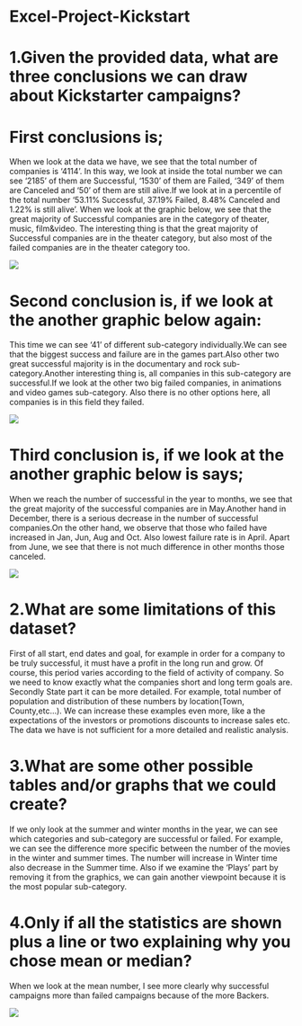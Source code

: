 # Excel-Project-Kickstart
# 1.Given the provided data, what are three conclusions we can draw about Kickstarter campaigns?


# First conclusions is;
When we look at the data we have, we see that the total number of companies is ‘4114’. In this way, we look at inside the total number we can see ‘2185’ of them are Successful, ‘1530’ of them are Failed, ‘349’ of them are Canceled and ‘50’ of them are still alive.If we look at in a percentile of the total number ‘53.11% Successful, 37.19% Failed, 8.48% Canceled and 1.22% is still alive’. When we look at the graphic below, we see that the great majority of Successful companies are in the category of theater, music, film&video. The interesting thing is that the great majority of Successful companies are in the theater category, but also most of the failed companies are in the theater category too.

![](Images/Graphic1.png)


# Second conclusion is, if we look at the another graphic below again:
This time we can see ‘41’ of different sub-category individually.We can see that the biggest success and failure are in the games part.Also other two great successful majority is in the documentary and rock sub-category.Another interesting thing is, all companies in this sub-category are successful.If we look at the other two big failed companies, in animations and video games sub-category. Also there is no other options here, all companies is in this field they failed. 

![](Images/Graphic2.png)


# Third conclusion is, if  we look at the another graphic below is says;
When we reach the number of successful in the year to months, we see that the great majority of the successful companies are in May.Another hand in December, there is a serious decrease in the number of successful companies.On the other hand, we observe that those who failed have increased in Jan, Jun, Aug and Oct. Also lowest failure rate is in April. Apart from June, we see that there is not much difference in other months those canceled.

![](Images/Graphic3.png)

# 2.What are some limitations of this dataset?

First of all start, end dates and goal, for example in order for a company to be truly successful, it must have a profit in the long run and grow. Of course, this period varies according to the field of activity of company. So we need to know exactly what the companies short and long term goals are.
Secondly State part it can be more detailed. For example, total number of population and distribution of these numbers by location(Town, County,etc…).
We can increase these examples even more, like a the expectations of the investors or promotions discounts to increase sales etc. The data we have is not sufficient for a more detailed and realistic analysis.

# 3.What are some other possible tables and/or graphs that we could create?

If we only look at the summer and winter months in the year, we can see which categories and sub-category are successful or failed. For example, we can see the difference more specific between the number of the movies in the winter and summer times. The number will increase in Winter time also decrease in the Summer time.
Also if we examine the ‘Plays’ part by removing it from the graphics, we can gain another viewpoint because it is the most popular sub-category.

# 4.Only if all the statistics are shown plus a line or two explaining why you chose mean or median?

When we look at the mean number, I see more clearly why successful campaigns  more than failed campaigns because of the more Backers.

![](Images/Backers.png)

